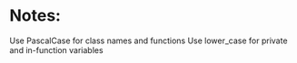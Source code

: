 # Notes:

Use PascalCase for class names and functions
Use lower_case for private and in-function variables
